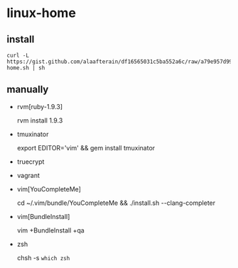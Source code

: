 # linux-home

## install

    curl -L https://gist.github.com/alaafterain/df16565031c5ba552a6c/raw/a79e957d9979c637fdbf8607105633653f07eee7/ar-home.sh | sh

## manually

- rvm[ruby-1.9.3]

  rvm install 1.9.3

- tmuxinator

  export EDITOR='vim' && gem install tmuxinator

- truecrypt

- vagrant

- vim[YouCompleteMe]

  cd ~/.vim/bundle/YouCompleteMe && ./install.sh --clang-completer

- vim[BundleInstall]

    vim +BundleInstall +qa

- zsh

  chsh -s `which zsh`
